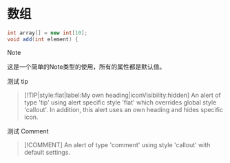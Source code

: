 # 数组
``` java
int array[] = new int[10];
void add(int element) {
```

> [!NOTE]
> 这是一个简单的Note类型的使用，所有的属性都是默认值。    



测试 tip 

> [!TIP|style:flat|label:My own heading|iconVisibility:hidden]
> An alert of type 'tip' using alert specific style 'flat' which overrides global style 'callout'.
> In addition, this alert uses an own heading and hides specific icon.

测试 Comment

> [!COMMENT]
> An alert of type 'comment' using style 'callout' with default settings.
